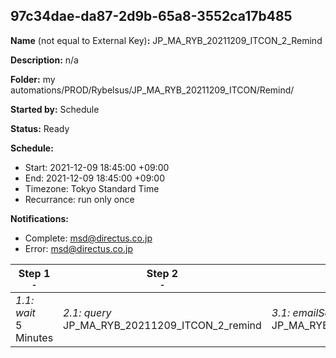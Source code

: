 ## 97c34dae-da87-2d9b-65a8-3552ca17b485

**Name** (not equal to External Key)**:** JP_MA_RYB_20211209_ITCON_2_Remind

**Description:** n/a

**Folder:** my automations/PROD/Rybelsus/JP_MA_RYB_20211209_ITCON/Remind/

**Started by:** Schedule

**Status:** Ready

**Schedule:**

* Start: 2021-12-09 18:45:00 +09:00
* End: 2021-12-09 18:45:00 +09:00
* Timezone: Tokyo Standard Time
* Recurrance: run only once

**Notifications:**

* Complete: msd@directus.co.jp
* Error: msd@directus.co.jp

| Step 1<br>_<small>-</small>_ | Step 2<br>_<small>-</small>_ | Step 3<br>_<small>-</small>_ |
| --- | --- | --- |
| _1.1: wait_<br>5 Minutes | _2.1: query_<br>JP_MA_RYB_20211209_ITCON_2_remind | _3.1: emailSend_<br>JP_MA_RYB_20211209_ITCON_2_remind |
